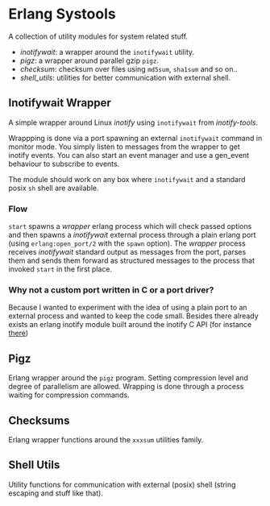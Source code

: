 # Erlang Systools

A collection of utility modules for system related stuff.

* *inotifywait*: a wrapper around the `inotifywait` utility.
* *pigz*: a wrapper around parallel gzip `pigz`.
* *checksum*: checksum over files using `md5sum`, `sha1sum` and so on..
* *shell_utils*: utilities for better communication with external shell.

## Inotifywait Wrapper

A simple wrapper around Linux *inotify* using `inotifywait` from *inotify-tools*.

Wrappping is done via a port spawning an external `inotifywait` command in
monitor mode. You simply listen to messages from the wrapper to get inotify
events. You can also start an event manager and use a gen\_event behaviour
to subscribe to events.

The module should work on any box where `inotifywait` and a standard posix `sh`
shell are available.

### Flow

`start` spawns a *wrapper* erlang process which will check passed options
and then spawns a *inotifywait* external process through a plain erlang port
(using `erlang:open_port/2` with the `spawn` option). The *wrapper* process
receives *inotifywait* standard output as messages from the port, parses them
and sends them forward as structured messages to the process that invoked
`start` in the first place.

### Why not a custom port written in C or a port driver?

Because I wanted to experiment with the idea of using a plain port to an external
process and wanted to keep the code small. Besides there already exists an erlang
inotify module built around the inotify C API (for instance 
[there](https://github.com/massemanet/inotify))

## Pigz

Erlang wrapper around the `pigz` program. Setting compression level and degree
of parallelism are allowed. Wrapping is done through a process waiting for
compression commands.

## Checksums

Erlang wrapper functions around the `xxxsum` utilities family.

## Shell Utils

Utility functions for communication with external (posix) shell (string escaping
and stuff like that).
